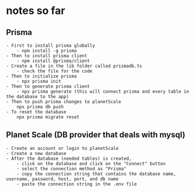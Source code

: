 # notes so far 

## Prisma
    - First to install prisma globally
        - npm install -g prisma
    - Then to install prisma client
        - npm install @prisma/client
    - Create a file in the lib folder called prismadb.ts
        - check the file for the code
    - Then to initialize prisma
        - npx prisma init
    - Then to generate prisma client
        - npx prisma generate (this will connect prisma and every table in the database to the app)
    - Then to push prisma changes to planetScale 
        npx prisma db push
    - To reset the database
        npx prisma migrate reset

## Planet Scale (DB provider that deals with mysql)
    - Create an account or login to planetScale
    - Create a new database
    - After the database (needed tables) is created, 
        - click on the database and click on the "Connect" button
        - select the connection method as "Prisma"
        - copy the connection string that contains the database name, username, password, host, port, and db name
        - paste the connection string in the .env file

